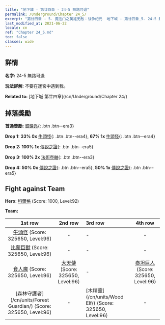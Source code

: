 ```yaml
---
title: "地下城 - 第廿四章 - 24-5 無路可退"
permalink: /Underground/Chapter 24_5/
excerpt: "第廿四章 - 5. 魔法门之英雄无敌：战争纪元  地下城 - 第廿四章_5. 24-5 無路可退"
last_modified_at: 2021-06-22
locale: cn
ref: "Chapter 24_5.md"
toc: false
classes: wide
---
```


## 詳情

 **名字:** 24-5 無路可退

 **玩法詳解:**       不要在迷宮中遇到我。

 **Related to:** [地下城 第廿四章](/cn/Underground/Chapter 24/)

## 掉落獎勵

 **首通獎勵:** [銀鑰匙](/cn/Items/con_693/){: .btn .btn--era3}

 **Drop 1:** **33% 0x** [牛頭怪](/cn/Items/unt_248/){: .btn .btn--era4}, **67% 1x** [牛頭怪](/cn/Items/unt_248/){: .btn .btn--era4}

 **Drop 2:** **100% 1x** [傳說之證](/cn/Items/mat_88/){: .btn .btn--era5}

 **Drop 3:** **100% 2x** [法術卷軸](/cn/Items/con_694/){: .btn .btn--era3}

 **Drop 4:** **50% 0x** [傳說之證](/cn/Items/mat_81/){: .btn .btn--era5}, **50% 1x** [傳說之證](/cn/Items/mat_81/){: .btn .btn--era5}


## Fight against Team
 **Hero:** [科爾格](/cn/heroes/Kilgor/) (Score: 1000, Level:92)

 **Team:**


  | 1st row | 2nd row | 3rd row | 4th row |
  |:----:|:----:|:----|:----:|
  | [牛頭怪](/cn/units/Minotaur/) (Score: 325650, Level:96)  | - | - | - |
  | [比蒙巨獸](/cn/units/Behemoth/) (Score: 325650, Level:96)  | - | - | - |
  | [食人魔](/cn/units/Ogre/) (Score: 325650, Level:96)  | [大天使](/cn/units/Angel/) (Score: 325650, Level:96)  | - | [泰坦巨人](/cn/units/Giant/) (Score: 325650, Level:96)  |
  | [森林守護者](/cn/units/Forest Guardian/) (Score: 325650, Level:96)  | - | [木精靈](/cn/units/Wood Elf/) (Score: 325650, Level:96)  | - |


